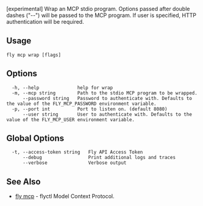 [experimental] Wrap an MCP stdio program. Options passed after double dashes ("--") will be passed to the MCP program. If user is specified, HTTP authentication will be required.


## Usage
~~~
fly mcp wrap [flags]
~~~

## Options

~~~
  -h, --help              help for wrap
  -m, --mcp string        Path to the stdio MCP program to be wrapped.
      --password string   Password to authenticate with. Defaults to the value of the FLY_MCP_PASSWORD environment variable.
  -p, --port int          Port to listen on. (default 8080)
      --user string       User to authenticate with. Defaults to the value of the FLY_MCP_USER environment variable.
~~~

## Global Options

~~~
  -t, --access-token string   Fly API Access Token
      --debug                 Print additional logs and traces
      --verbose               Verbose output
~~~

## See Also

* [fly mcp](/docs/flyctl/mcp/)	 - flyctl Model Context Protocol.


